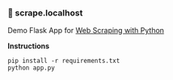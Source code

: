 ### 🐉 scrape.localhost

Demo Flask App for [Web Scraping with Python](/)

**Instructions**

```
pip install -r requirements.txt
python app.py
```

